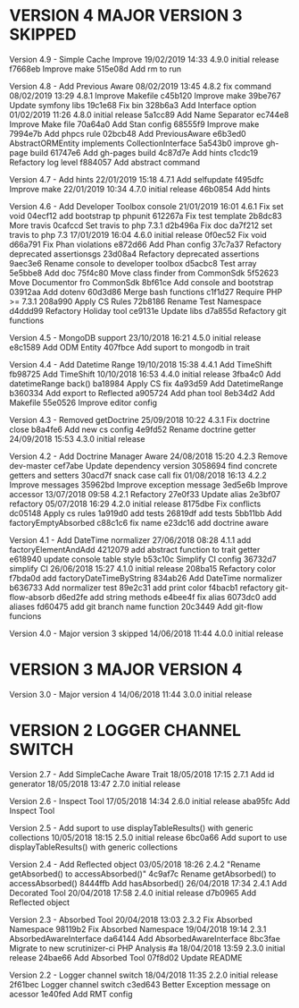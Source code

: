 
VERSION 4  MAJOR VERSION 3 SKIPPED
==================================

   Version 4.9 - Simple Cache Improve
      19/02/2019 14:33  4.9.0  initial release
         f7668eb Improve make
         515e08d Add rm to run

   Version 4.8 - Add Previous Aware
      08/02/2019 13:45  4.8.2  fix command
      08/02/2019 13:29  4.8.1  Improve Makefile
         c45b120 Improve make
         39be767 Update symfony libs
         19c1e68 Fix bin
         328b6a3 Add Interface option
      01/02/2019 11:26  4.8.0  initial release
         5a1cc89 Add Name Separator
         ec744e8 Improve Make file
         70a64a0 Add Stan config
         68555f9 Improve make
         7994e7b Add phpcs rule
         02bcb48 Add PreviousAware
         e6b3ed0  AbstractORMEntity implements CollectionInterface
         5a543b0 improve gh-page build
         61747e6 Add gh-pages build
         4c87d7e Add hints
         c1cdc19 Refactory log level
         f884057 Add abstract command

   Version 4.7 - Add hints
      22/01/2019 15:18  4.7.1  Add selfupdate
         f495dfc Improve make
      22/01/2019 10:34  4.7.0  initial release
         46b0854 Add hints

   Version 4.6 - Add Developer Toolbox console
      21/01/2019 16:01  4.6.1  Fix set void
         04ecf12 add bootstrap tp phpunit
         612267a Fix test template
         2b8dc83 More travis
         0cafccd Set travis to php 7.3.1
         d2b496a Fix doc
         da7f212 set travis to php 7.3
      17/01/2019 16:04  4.6.0  initial release
         0f0ec52 Fix void
         d66a791 Fix Phan violations
         e872d66 Add Phan config
         37c7a37 Refactory deprecated assertionsgs
         23d08a4 Refactory deprecated assertions
         9aec3e6 Rename console to developer toolbox
         d5acbc8 Test array
         5e5bbe8 Add doc
         75f4c80 Move class finder from CommonSdk
         5f52623 Move Documentor fro CommonSdk
         8bf61ce Add console and bootstrap
         03912aa Add dotenv
         60d3d86 Merge bash functions
         c1f1d27 Require PHP >= 7.3.1
         208a990 Apply CS Rules
         72b8186 Rename Test Namespace
         d4ddd99 Refactory Holiday tool
         ce9131e Update libs
         d7a855d Refactory git functions

   Version 4.5 - MongoDB support
      23/10/2018 16:21  4.5.0  initial release
         e8c1589 Add ODM Entity
         407fbce Add suport to mongodb in trait

   Version 4.4 - Add Datetime Range
      19/10/2018 15:38  4.4.1  Add TimeShift
         fb98725 Add TimeShift
      10/10/2018 16:53  4.4.0  initial release
         3fba4c0 Add datetimeRange back()
         ba18984 Apply CS fix
         4a93d59 Add DatetimeRange
         b360334 Add export to Reflected
         a905724 Add phan tool
         8eb34d2 Add Makefile
         55e0526 Improve editor config

   Version 4.3 - Removed getDoctrine
      25/09/2018 10:22  4.3.1  Fix doctrine close
         b8a4fe6 Add new cs config
         4e9fd52 Rename doctrine getter
      24/09/2018 15:53  4.3.0  initial release

   Version 4.2 - Add Doctrine Manager Aware
      24/08/2018 15:20  4.2.3  Remove dev-master
         cef7abe Update dependency version
         3058694 find concrete getters and setters
         30acd7f snack case call fix
      01/08/2018 16:13  4.2.2  Improve messages
         35962bd Improve exception message
         3ed5e6b Improve accessor
      13/07/2018 09:58  4.2.1  Refactory
         27e0f33 Update alias
         2e3bf07 refactory
      05/07/2018 16:29  4.2.0  initial release
         8175dbe Fix conflicts
         dc05148 Apply cs rules
         1a919d0 add tests
         26819df add tests
         5bb11bb Add factoryEmptyAbsorbed
         c88c1c6 fix name
         e23dc16 add doctrine aware

   Version 4.1 - Add DateTime normalizer
      27/06/2018 08:28  4.1.1  add factoryElementAndAdd
         4212079 add abstract function to trait getter
         e618940 update console table style
         b53c10c Simplify CI config
         36732d7 simplify CI
      26/06/2018 15:27  4.1.0  initial release
         208ba15 Refactory color
         f7bda0d add factoryDateTimeByString
         834ab26 Add DateTime normalizer
         b636733 Add normalizer test
         89e2c31 add print color
         f4bacb1 refactory git-flow-absorb
         d6ed2fe add string methods
         e4bee4f fix alias
         6073dc0 add aliases
         fd60475 add git branch name function
         20c3449 Add git-flow funcions

   Version 4.0 - Major version 3 skipped
      14/06/2018 11:44  4.0.0  initial release

VERSION 3  MAJOR VERSION 4
==========================

   Version 3.0 - Major version 4
      14/06/2018 11:44  3.0.0  initial release

VERSION 2  LOGGER CHANNEL SWITCH
================================

   Version 2.7 - Add SimpleCache Aware Trait
      18/05/2018 17:15  2.7.1  Add id generator
      18/05/2018 13:47  2.7.0  initial release

   Version 2.6 - Inspect Tool
      17/05/2018 14:34  2.6.0  initial release
         aba95fc Add Inspect Tool

   Version 2.5 - Add suport to use displayTableResults() with generic collections
      10/05/2018 18:15  2.5.0  initial release
         6bc0a66 Add suport to use displayTableResults() with generic collections

   Version 2.4 - Add Reflected object
      03/05/2018 18:26  2.4.2  "Rename  getAbsorbed() to accessAbsorbed()"
         4c9af7c Rename getAbsorbed() to accessAbsorbed()
         8444ffb Add hasAbsorbed()
      26/04/2018 17:34  2.4.1  Add Decorated Tool
      20/04/2018 17:58  2.4.0  initial release
         d7b0965 Add Reflected object

   Version 2.3 - Absorbed Tool
      20/04/2018 13:03  2.3.2  Fix Absorbed Namespace
         98119b2 Fix Absorbed Namespace
      19/04/2018 19:14  2.3.1  AbsorbedAwareInterface
         da64144 Add AbsorbedAwareInterface
         8bc3fae Migrate to new scrutinizer-ci PHP Analysis #a
      18/04/2018 13:59  2.3.0  initial release
         24bae66 Add Absorbed Tool
         07f8d02 Update README

   Version 2.2 - Logger channel switch
      18/04/2018 11:35  2.2.0  initial release
         2f61bec Logger channel switch
         c3ed643 Better Exception message on acessor
         1e40fed Add RMT config